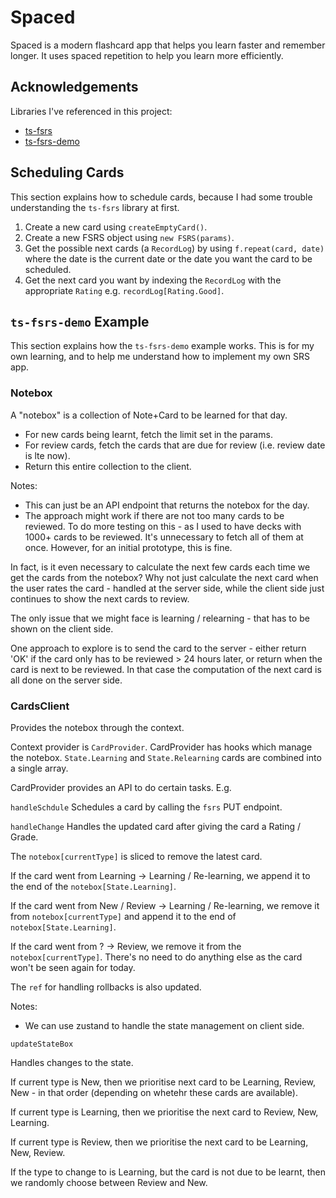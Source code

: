 # Spaced

Spaced is a modern flashcard app that helps you learn faster and remember longer.
It uses spaced repetition to help you learn more efficiently.

## Acknowledgements

Libraries I've referenced in this project:

- [ts-fsrs](https://github.com/open-spaced-repetition/ts-fsrs)
- [ts-fsrs-demo](https://github.com/ishiko732/ts-fsrs-demo)

## Scheduling Cards

This section explains how to schedule cards, because I had some trouble understanding the `ts-fsrs` library at first.

1. Create a new card using `createEmptyCard()`.
2. Create a new FSRS object using `new FSRS(params)`.
3. Get the possible next cards (a `RecordLog`) by using `f.repeat(card, date)`
   where the date is the current date or the date you want the card to be scheduled.
4. Get the next card you want by indexing the `RecordLog` with the appropriate
   `Rating` e.g. `recordLog[Rating.Good]`.

## `ts-fsrs-demo` Example

This section explains how the `ts-fsrs-demo` example works.
This is for my own learning, and to help me understand how to implement my own SRS app.

### Notebox

A "notebox" is a collection of Note+Card to be learned for that day.

- For new cards being learnt, fetch the limit set in the params.
- For review cards, fetch the cards that are due for review (i.e. review date is lte now).
- Return this entire collection to the client.

Notes:

- This can just be an API endpoint that returns the notebox for the day.
- The approach might work if there are not too many cards to be reviewed.
  To do more testing on this - as I used to have decks with 1000+ cards to be reviewed. It's unnecessary to fetch all of them at once.
  However, for an initial prototype, this is fine.

In fact, is it even necessary to calculate the next few cards each time we get the cards from the notebox?
Why not just calculate the next card when the user rates the card - handled at the server side,
while the client side just continues to show the next cards to review.

The only issue that we might face is learning / relearning - that has to be shown on the client side.

One approach to explore is to send the card to the server - either return 'OK' if the card only has
to be reviewed > 24 hours later, or return when the card is next to be reviewed.
In that case the computation of the next card is all done on the server side.

### CardsClient

Provides the notebox through the context.

Context provider is `CardProvider`.
CardProvider has hooks which manage the notebox.
`State.Learning` and `State.Relearning` cards are combined into a single array.

CardProvider provides an API to do certain tasks.
E.g.

`handleSchdule`
Schedules a card by calling the `fsrs` PUT endpoint.

`handleChange`
Handles the updated card after giving the card a Rating / Grade.

The `notebox[currentType]` is sliced to remove the latest card.

If the card went from Learning -> Learning / Re-learning,
we append it to the end of the `notebox[State.Learning]`.

If the card went from New / Review -> Learning / Re-learning,
we remove it from `notebox[currentType]` and append it to the end of `notebox[State.Learning]`.

If the card went from ? -> Review,
we remove it from the `notebox[currentType]`.
There's no need to do anything else as the card won't be seen again for today.

The `ref` for handling rollbacks is also updated.

Notes:

- We can use zustand to handle the state management on client side.

`updateStateBox`

Handles changes to the state.

If current type is New, then we prioritise next card to be Learning, Review, New - in that order (depending on whetehr these cards are available).

If current type is Learning, then we prioritise the next card to Review, New, Learning.

If current type is Review, then we prioritise the next card to be Learning, New, Review.

If the type to change to is Learning, but the card is not due to be learnt, then we randomly choose between Review and New.
